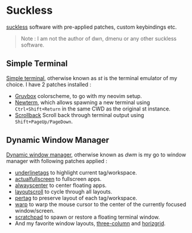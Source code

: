 # Suckless

[suckless](https://suckless.org/) software with pre-applied patches, custom keybindings etc.

> Note : I am not the author of dwn, dmenu or any other suckless software.

## Simple Terminal

[Simple terminal](https://st.suckless.org/), otherwise known as *st* is the terminal emulator of my choice. I have 2 patches installed :
* [Gruvbox](https://st.suckless.org/patches/gruvbox/) colorscheme, to go with my neovim setup.
* [Newterm](https://st.suckless.org/patches/newterm/), which allows spawning a new terminal using ```Ctrl+Shift+Return``` in the same CWD as the original st instance.
* [Scrollback](https://st.suckless.org/patches/scrollback/) Scroll back through terminal output using ```Shift+PageUp/PageDown```.

## Dynamic Window Manager
[ Dynamic window manager](https://dwm.suckless.org/), otherwise known as *dwm* is my go to window manager with following patches applied :
* [underlinetags](https://dwm.suckless.org/patches/underlinetags/) to highlight current tag/workspace.
* [actualfullscreen](https://dwm.suckless.org/patches/actualfullscreen/) to fullscreen apps.
* [alwayscenter](https://dwm.suckless.org/patches/alwayscenter/) to center floating apps.
* [layoutscroll](https://dwm.suckless.org/patches/layoutscroll/) to cycle through all layouts.
* [pertag](https://dwm.suckless.org/patches/pertag/) to preserve layout of each tag/workspace.
* [warp](https://dwm.suckless.org/patches/warp/) to warp the mouse cursor to the center of the currently focused window/screen.
* [scratchpad](https://dwm.suckless.org/patches/scratchpad/) to spawn or restore a floating terminal window.
* And my favorite window layouts, [three-column](https://dwm.suckless.org/patches/three-column/) and [horizgrid](https://dwm.suckless.org/patches/horizgrid/).
